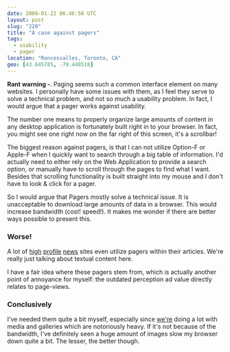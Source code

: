 ```yaml
---
date: 2009-01-22 06:46:58 UTC
layout: post
slug: "220"
title: "A case against pagers"
tags:
  - usability
  - pager
location: "Roncesvalles, Toronto, CA"
geo: [43.645785, -79.448518]
---
```

<p><strong>Rant warning -</strong>. Paging seems such a common interface element on many websites. I personally have some issues with them, as I feel they serve to solve a technical problem, and not so much a usability problem. In fact, I would argue that a pager works against usability.</p>

<p>The number one means to properly organize large amounts of content in any desktop application is fortunately built right in to your browser. In fact, you might see one right now on the far right of this screen, it's a scrollbar!</p>

<p>The biggest reason against pagers, is that I can not utilize Option-F or Apple-F when I quickly want to search through a big table of information. I'd actually need to either rely on the Web Application to provide a search option, or manually have to scroll through the pages to find what I want. Besides that scrolling functionality is built straight into my mouse and I don't have to look & click for a pager.</p>

<p>So I would argue that Pagers mostly solve a technical issue. It is unacceptable to download large amounts of data in a browser. This would increase bandwidth (cost! speed!). It makes me wonder if there are better ways possible to present this.</p>

<h3>Worse!</h3>

<p>A lot of <a href="http://www.theregister.co.uk/2009/01/21/git_gaining_ground/">high</a> <a href="http://reviews.cnet.com/digital-cameras/sony-alpha-dslr-a900/4505-6501_7-33241060.html?subj=re">profile</a> <a href="http://www.nytimes.com/2009/01/22/us/politics/22obamacnd.html?_r=1&hp">news</a> sites even utilize pagers within their articles. We're really just talking about textual content here.</p>

<p>I have a fair idea where these pagers stem from, which is actually another point of annoyance for myself: the outdated perception ad value directly relates to page-views.</p>

<h3>Conclusively</h3>

<p>I've needed them quite a bit myself, especially since <a href="http://www.filemobile.com/">we're</a> doing a lot with media and galleries which are notoriously heavy. If it's not because of the bandwidth, I've definitely seen a huge amount of images slow my browser down quite a bit. The lesser, the better though.</p>
